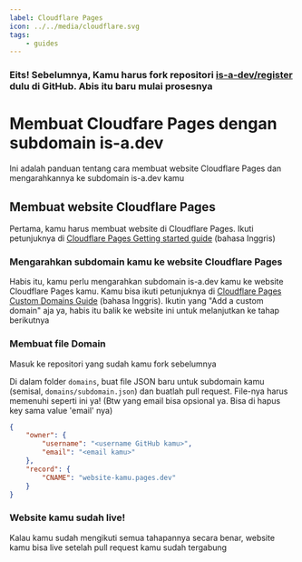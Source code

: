 ```yaml
---
label: Cloudflare Pages
icon: ../../media/cloudflare.svg
tags:
    - guides
---
```


### Eits! Sebelumnya, Kamu harus fork repositori [is-a-dev/register](https://github.com/is-a-dev/register) dulu di GitHub. Abis itu baru mulai prosesnya

# Membuat Cloudfare Pages dengan subdomain is-a.dev

Ini adalah panduan tentang cara membuat website Cloudflare Pages dan mengarahkannya ke subdomain is-a.dev kamu

## Membuat website Cloudflare Pages

Pertama, kamu harus membuat website di Cloudflare Pages. Ikuti petunjuknya di [Cloudflare Pages Getting started guide](https://developers.cloudflare.com/pages/get-started/guide/) (bahasa Inggris)

### Mengarahkan subdomain kamu ke website Cloudflare Pages

Habis itu, kamu perlu mengarahkan subdomain is-a.dev kamu ke website Cloudflare Pages kamu. Kamu bisa ikuti petunjuknya di [Cloudflare Pages Custom Domains Guide](https://developers.cloudflare.com/pages/platform/custom-domains/#add-a-custom-domain) (bahasa Inggris). Ikutin yang "Add a custom domain" aja ya, habis itu balik ke website ini untuk melanjutkan ke tahap berikutnya

### Membuat file Domain

Masuk ke repositori yang sudah kamu fork sebelumnya

Di dalam folder `domains`, buat file JSON baru untuk subdomain kamu (semisal, `domains/subdomain.json`) dan buatlah pull request. File-nya harus memenuhi seperti ini ya! (Btw yang email bisa opsional ya. Bisa di hapus key sama value 'email' nya)

```json
{
    "owner": {
        "username": "<username GitHub kamu>",
        "email": "<email kamu>"
    },
    "record": {
        "CNAME": "website-kamu.pages.dev"
    }
}
```

### Website kamu sudah live!

Kalau kamu sudah mengikuti semua tahapannya secara benar, website kamu bisa live setelah pull request kamu sudah tergabung
